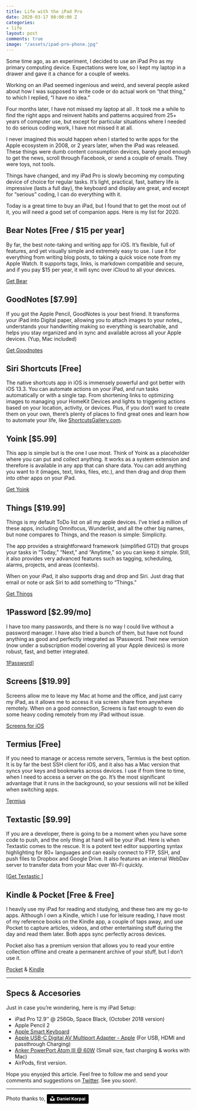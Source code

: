 ```yaml
---
title: Life with the iPad Pro
date: 2020-03-17 00:00:00 Z
categories:
- life
layout: post
comments: true
image: "/assets/ipad-pro-phone.jpg"
---
```


Some time ago, as an experiment, I decided to use an iPad Pro as my primary computing device.  Expectations were low, so I kept my laptop in a drawer and gave it a chance for a couple of weeks.

Working on an iPad seemed ingenious and weird, and several people asked about how I was supposed to write code or do actual work on “that thing,” to which I replied, “I have no idea.”

Four months later,  I have not missed my laptop at all<!--more--> .  It took me a while to find the right apps and reinvent habits and patterns acquired from 25+ years of computer use, but except for particular situations where I needed to do serious coding work, I have not missed it at all.

I never imagined this would happen when I started to write apps for the Apple ecosystem in 2008, or 2 years later, when the iPad was released. These things were dumb content consumption devices, barely good enough to get the news, scroll through Facebook, or send a couple of emails. They were toys, not tools.

Things have changed, and my iPad Pro is slowly becoming my computing device of choice for regular tasks.  It’s light, practical, fast, battery life is impressive (lasts a full day), the keyboard and display are great, and except for “serious” coding, I can do everything with it.  

Today is a great time to buy an iPad, but I found that to get the most out of it, you will need a good set of companion apps.  Here is my list for 2020.

## Bear Notes [Free / $15 per year]
By far, the best note-taking and writing app for iOS.  It’s flexible, full of features, and yet visually simple and extremely easy to use.  I use it for everything from writing blog posts, to taking a quick voice note from my Apple Watch.  It supports tags, links, is markdown compatible and secure, and if you pay $15 per year, it will sync over iCloud to all your devices.

[Get Bear](https://bear.app)

## GoodNotes [$7.99]
If you got the Apple Pencil, GoodNotes is your best friend.  It transforms your iPad into Digital paper, allowing you to attach images to your notes,, understands your handwriting making so everything is searchable, and helps you stay organized and in sync and available across all your Apple devices. (Yup, Mac included)

[Get Goodnotes](https://www.goodnotes.com)

## Siri Shortcuts [Free]
The native shortcuts app in iOS is immensely powerful and got better with iOS 13.3.   You can automate actions on your iPad, and run tasks automatically or with a single tap.  From shortening links to optimizing images to managing your HomeKit Devices and lights to triggering actions based on your location, activity, or devices.  Plus, if you don’t want to create them on your own, there’s plenty of places to find great ones and learn how to automate your life, like [ShortcutsGallery.com](https://shortcutsgallery.com).

## Yoink [$5.99]
This app is simple but is the one I use most.  Think of Yoink as a placeholder where you can put and collect anything.  It works as a system extension and therefore is available in any app that can share data.  You can add anything you want to it (images, text, links, files, etc.), and then drag and drop them into other apps on your iPad.  

[Get Yoink](https://eternalstorms.at/yoink/ios/)

## Things [$19.99]
Things is my default ToDo list on all my apple devices.  I’ve tried a million of these apps, including Omnifocus, Wunderlist, and all the other big names, but none compares to Things, and the reason is simple: Simplicity.  

The app provides a straightforward framework (simplified GTD) that groups your tasks in “Today,” “Next,” and “Anytime,” so you can keep it simple. Still, it also provides very advanced features such as tagging, scheduling, alarms, projects, and areas (contexts).  

When on your iPad, it also supports drag and drop and Siri.  Just drag that email or note or ask Siri to add something to “Things.”

[Get Things](https://apps.apple.com/us/app/things-3-for-ipad/id904244226)

## 1Password [$2.99/mo]
I have too many passwords, and there is no way I could live without a password manager.  I have also tried a bunch of them, but have not found anything as good and perfectly integrated as 1Password.  Their new version (now under a subscription model covering all your Apple devices) is more robust, fast, and better integrated.

[1Password](https://1password.com/sign-up/)]

## Screens [$19.99]
Screens allow me to leave my Mac at home and the office, and just carry my iPad, as it allows me to access it via screen share from anywhere remotely.  When on a good connection, Screens is fast enough to even do some heavy coding remotely from my iPad without issue.

[Screens for iOS](https://edovia.com/en/screens-ios/)

## Termius [Free]
If you need to manage or access remote servers, Termius is the best option.  It is by far the best SSH client for iOS, and it also has a Mac version that syncs your keys and bookmarks across devices.  I use if from time to time, when I need to access a server on the go.  It’s the most significant advantage that it runs in the background, so your sessions will not be killed when switching apps.

[Termius](https://termius.com)

## Textastic [$9.99]
If you are a developer, there is going to be a moment when you have some code to push, and the only thing at hand will be your iPad.  Here is when Textastic comes to the rescue.
It is a potent text editor supporting syntax highlighting for 80+ languages and can easily connect to FTP, SSH, and push files to Dropbox and Google Drive.  It also features an internal WebDav server to transfer data from your Mac over Wi-Fi quickly.

[[Get Textastic ](https://www.textasticapp.com)]

## Kindle & Pocket [Free & Free]
I heavily use my iPad for reading and studying, and these two are my go-to apps.  Although I own a Kindle, which I use for leisure reading, I have most of my reference books on the Kindle app, a couple of taps away, and use Pocket to capture articles, videos, and other entertaining stuff during the day and read them later.  Both apps sync perfectly across devices.

Pocket also has a premium version that allows you to read your entire collection offline and create a permanent archive of your stuff, but I don’t use it.

[Pocket](https://app.getpocket.com) & [Kindle](https://apps.apple.com/us/app/id302584613)

---

## Specs & Accesories
Just in case you’re wondering, here is my iPad Setup:

* iPad Pro 12.9’’ @ 256Gb, Space Black, (October 2018 version)
* Apple Pencil 2
* [Apple Smart Keyboard](https://www.apple.com/smart-keyboard/)
* [Apple USB-C Digital AV Multiport Adapter - Apple](https://www.apple.com/shop/product/MUF82AM/A/usb-c-digital-av-multiport-adapter)  (For USB, HDMI and passthrough Charging)
* [Anker PowerPort Atom III @ 60W](https://www.anker.com/products/variant/powerport-atom-iii-60w/A2613121) (Small size, fast charging & works with Mac)
* AirPods, first version.


Hope you enyojed this article.  Feel free to follow me and send your comments and suggestions on [Twitter](https://twitter.com/afterxleep).  See you soon!.

---

Photo thanks to,
<a style="background-color:black;color:white;text-decoration:none;padding:4px 6px;font-family:-apple-system, BlinkMacSystemFont, &quot;San Francisco&quot;, &quot;Helvetica Neue&quot;, Helvetica, Ubuntu, Roboto, Noto, &quot;Segoe UI&quot;, Arial, sans-serif;font-size:12px;font-weight:bold;line-height:1.2;display:inline-block;border-radius:3px" href="https://unsplash.com/@danielkorpai?utm_medium=referral&amp;utm_campaign=photographer-credit&amp;utm_content=creditBadge" target="_blank" rel="noopener noreferrer" title="Download free do whatever you want high-resolution photos from Daniel Korpai"><span style="display:inline-block;padding:2px 3px"><svg xmlns="http://www.w3.org/2000/svg" style="height:12px;width:auto;position:relative;vertical-align:middle;top:-2px;fill:white" viewBox="0 0 32 32"><title>unsplash-logo</title><path d="M10 9V0h12v9H10zm12 5h10v18H0V14h10v9h12v-9z"></path></svg></span><span style="display:inline-block;padding:2px 3px">Daniel Korpai</span></a>